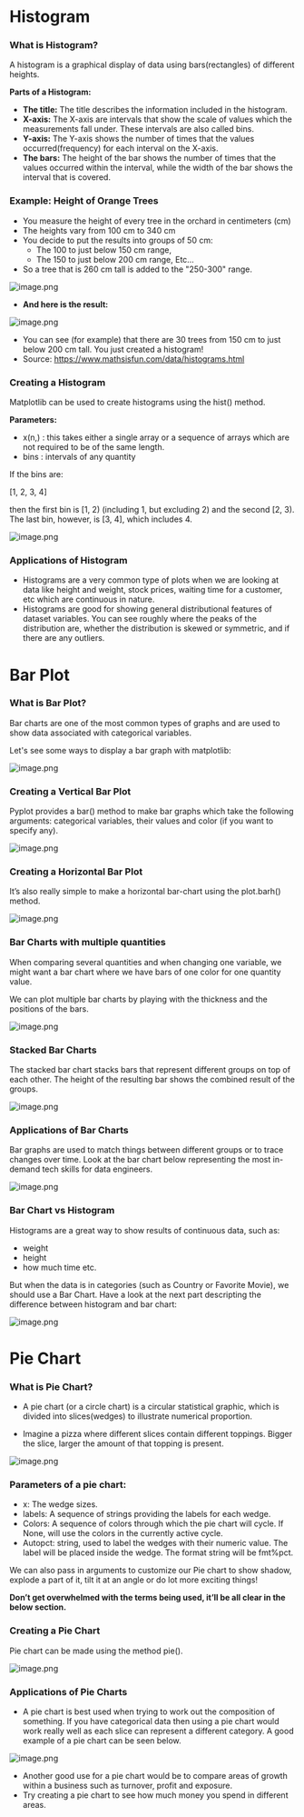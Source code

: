 # Histogram

### What is Histogram?

A histogram is a graphical display of data using bars(rectangles) of different heights.

**Parts of a Histogram:**

* **The title:** The title describes the information included in the histogram.
* **X-axis:** The X-axis are intervals that show the scale of values which the measurements fall under. These intervals are also called bins.
* **Y-axis:** The Y-axis shows the number of times that the values occurred(frequency) for each interval on the X-axis.
* **The bars:** The height of the bar shows the number of times that the values occurred within the interval, while the width of the bar shows the interval that is covered.



### **Example: Height of Orange Trees**

* You measure the height of every tree in the orchard in centimeters (cm)
* The heights vary from 100 cm to 340 cm
* You decide to put the results into groups of 50 cm:
  * The 100 to just below 150 cm range,
  * The 150 to just below 200 cm range, Etc…
* So a tree that is 260 cm tall is added to the "250-300" range.











![image.png](https://dphi-live.s3.amazonaws.com/media_uploads/image_d5d586fd4a2e47daa555be899b531aca.png)














* **And here is the result:**






![image.png](https://dphi-live.s3.amazonaws.com/media_uploads/image_2f22bdd00d5341adb508d41986111197.png)






* You can see (for example) that there are 30 trees from 150 cm to just below 200 cm tall. You just created a histogram!
* Source: https://www.mathsisfun.com/data/histograms.html



### Creating a Histogram

Matplotlib can be used to create histograms using the hist() method.

**Parameters:**

* x(n,) : this takes either a single array or a sequence of arrays which are not required to be of the same length.
* bins : intervals of any quantity

If the bins are:

[1, 2, 3, 4]

then the first bin is [1, 2) (including 1, but excluding 2) and the second [2, 3). The last bin, however, is [3, 4], which includes 4.






![image.png](https://dphi-live.s3.amazonaws.com/media_uploads/image_63e97e1cab1547bbb0ac9e72357fb840.png)






### **Applications of Histogram**

* Histograms are a very common type of plots when we are looking at data like height and weight, stock prices, waiting time for a customer, etc which are continuous in nature.
* Histograms are good for showing general distributional features of dataset variables. You can see roughly where the peaks of the distribution are, whether the distribution is skewed or symmetric, and if there are any outliers.

# Bar Plot

### What is Bar Plot?

Bar charts are one of the most common types of graphs and are used to show data associated with categorical variables.

Let's see some ways to display a bar graph with matplotlib:






![image.png](https://dphi-live.s3.amazonaws.com/media_uploads/image_f6582cfb0ad94fa8bbd6c1a5caa48686.png)





### Creating a Vertical Bar Plot

Pyplot provides a bar() method to make bar graphs which take the following arguments: categorical variables, their values and color (if you want to specify any). 








![image.png](https://dphi-live.s3.amazonaws.com/media_uploads/image_21c6bb192e6b4cd2b42179ac53b0dfd9.png)










### Creating a Horizontal Bar Plot

It’s also really simple to make a horizontal bar-chart using the plot.barh() method.









![image.png](https://dphi-live.s3.amazonaws.com/media_uploads/image_5f02309e817b4caeacc3515946d57b14.png)








### Bar Charts with multiple quantities

When comparing several quantities and when changing one variable, we might want a bar chart where we have bars of one color for one quantity value.

We can plot multiple bar charts by playing with the thickness and the positions of the bars.





![image.png](https://dphi-live.s3.amazonaws.com/media_uploads/image_ac9c91b9bdaa488ea6670e133440dedc.png)





### Stacked Bar Charts 

The stacked bar chart stacks bars that represent different groups on top of each other. The height of the resulting bar shows the combined result of the groups.






![image.png](https://dphi-live.s3.amazonaws.com/media_uploads/image_f2cfb1391fc7464a925f36ba15e8b6a7.png)





### Applications of Bar Charts 

Bar graphs are used to match things between different groups or to trace changes over time. Look at the bar chart below representing the most in-demand tech skills for data engineers.







![image.png](https://dphi-live.s3.amazonaws.com/media_uploads/image_7efdb65711b44d47b19cf579b6519c62.png)







### Bar Chart vs Histogram

Histograms are a great way to show results of continuous data, such as:

* weight
* height
* how much time etc.

But when the data is in categories (such as Country or Favorite Movie), we should use a Bar Chart. Have a look at the next part descripting the difference between histogram and bar chart:








![image.png](https://dphi-live.s3.amazonaws.com/media_uploads/image_2f1be5631f5242b8bc28e05a1e66fd3f.png)








# Pie Chart

### What is Pie Chart?

* A pie chart (or a circle chart) is a circular statistical graphic, which is divided into slices(wedges) to illustrate numerical proportion.

* Imagine a pizza where different slices contain different toppings. Bigger the slice, larger the amount of that topping is present.








![image.png](https://dphi-live.s3.amazonaws.com/media_uploads/image_22c4c086041540838c428ed1ed0bd044.png)







### **Parameters of a pie chart:**

* x: The wedge sizes.
* labels: A sequence of strings providing the labels for each wedge.
* Colors: A sequence of colors through which the pie chart will cycle. If None, will use the colors in the currently active cycle.
* Autopct: string, used to label the wedges with their numeric value. The label will be placed inside the wedge. The format string will be fmt%pct.

We can also pass in arguments to customize our Pie chart to show shadow, explode a part of it, tilt it at an angle or do lot more exciting things!

**Don’t get overwhelmed with the terms being used, it’ll be all clear in the below section.**

### **Creating a Pie Chart**

Pie chart can be made using the method pie().




![image.png](https://dphi-live.s3.amazonaws.com/media_uploads/image_c0b0e09c28364ca8a7ea866745736123.png)





### **Applications of Pie Charts**

* A pie chart is best used when trying to work out the composition of something. If you have categorical data then using a pie chart would work really well as each slice can represent a different category. A good example of a pie chart can be seen below.





![image.png](https://dphi-live.s3.amazonaws.com/media_uploads/image_08352ad4b0414f1da1e11e3839c5be69.png)





* Another good use for a pie chart would be to compare areas of growth within a business such as turnover, profit and exposure.
* Try creating a pie chart to see how much money you spend in different areas.